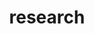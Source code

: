 ---
layout: page
title: research
nav: true
nav_order: 1
dropdown: true
children:
    - title: themes
      permalink: /research_themes/
    - title: divider
    - title: projects
      permalink: /projects/
    - title: divider
    - title: people
      permalink: /people/
---